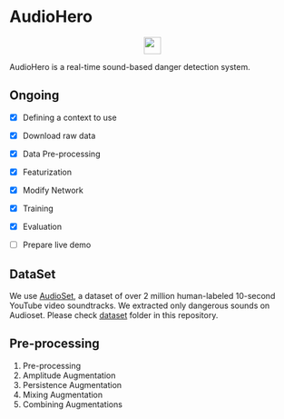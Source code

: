 # AudioHero
<center><img src="/img/myImg.png" width="30" height="30"></center>

AudioHero is a real-time sound-based danger detection system.


## Ongoing
- [x] Defining a context to use
- [x] Download raw data
- [x] Data Pre-processing
- [x] Featurization
- [x] Modify Network
- [x] Training
- [x] Evaluation
- [ ] Prepare live demo


## DataSet
We use [AudioSet](https://research.google.com/audioset/), a dataset of over 2 million human-labeled 10-second YouTube video soundtracks. We extracted only dangerous sounds on Audioset. Please check [dataset](https://github.com/daehwa/AudioHero/tree/master/dataset) folder in this repository.


## Pre-processing
1. Pre-processing
2. Amplitude Augmentation
3. Persistence Augmentation
4. Mixing Augmentation
5. Combining Augmentations
